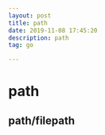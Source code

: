 ```yaml
---
layout: post
title: path
date: 2019-11-08 17:45:20
description: path
tag: go

---
```




# path
## path/filepath

